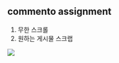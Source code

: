 ## commento assignment
1. 무한 스크롤
2. 원하는 게시물 스크랩

![](https://images.velog.io/images/abcd8637/post/842145e6-057d-466c-8fae-2f62c96f315a/Sep-10-2021%2021-05-40.gif)
